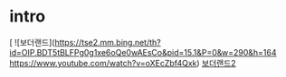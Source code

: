 # intro
[
![보더랜드](https://tse2.mm.bing.net/th?id=OIP.BDT5tBLFPg0g1xe6oQe0wAEsCo&pid=15.1&P=0&w=290&h=164 https://www.youtube.com/watch?v=oXEcZbf4Qxk)
[보더랜드2](https://www.youtube.com/watch?v=oXEcZbf4Qxk)
